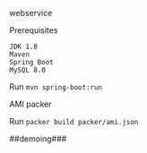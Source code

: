 
webservice

Prerequisites

    JDK 1.8
    Maven
    Spring Boot
    MySQL 8.0

Run `mvn spring-boot:run`

AMI packer

Run `packer build packer/ami.json` 

##demoing###
